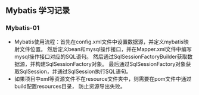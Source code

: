 ## Mybatis 学习记录

### Mybatis-01
- Mybatis使用流程：首先在config.xml文件中设置数据源，并定义mybatis映射文件位置。
然后定义bean和mysql操作接口，并在Mapper.xml文件中编写mysql操作接口对应的SQL语句。
然后通过SqlSessionFactoryBuilder获取数据源，并构建SqlSessionFactory对象。
最后通过SqlSessionFactory对象获取SqlSession，并通过SqlSession执行SQL语句。
- 如果项目中xml等资源文件不在resource文件夹中，则需要在pom文件中通过build配置resources目录，
防止资源导出失败。

